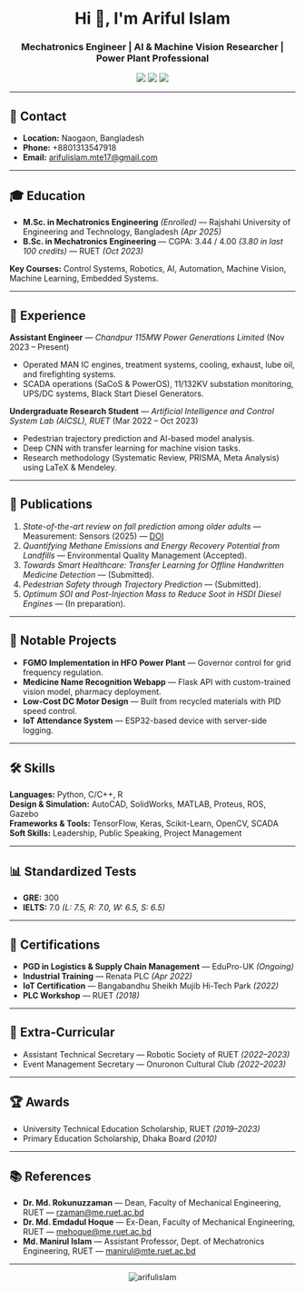 <h1 align="center">Hi 👋, I'm Ariful Islam</h1>
<h3 align="center">Mechatronics Engineer | AI & Machine Vision Researcher | Power Plant Professional</h3>

<p align="center">
  <a href="mailto:arifulislam.mte17@gmail.com"><img src="https://img.shields.io/badge/Email-D14836?style=for-the-badge&logo=gmail&logoColor=white" /></a>
  <a href="http://www.linkedin.com/in/ariful-islam1708038"><img src="https://img.shields.io/badge/LinkedIn-0A66C2?style=for-the-badge&logo=linkedin&logoColor=white" /></a>
  <a href="https://doi.org/10.1016/j.measen.2025.101878"><img src="https://img.shields.io/badge/Research-DOI-blue?style=for-the-badge" /></a>
</p>

---

## 📍 Contact
- **Location:** Naogaon, Bangladesh  
- **Phone:** +8801313547918  
- **Email:** [arifulislam.mte17@gmail.com](mailto:arifulislam.mte17@gmail.com)  

---

## 🎓 Education
- **M.Sc. in Mechatronics Engineering** *(Enrolled)* — Rajshahi University of Engineering and Technology, Bangladesh *(Apr 2025)*  
- **B.Sc. in Mechatronics Engineering** — CGPA: 3.44 / 4.00 *(3.80 in last 100 credits)* — RUET *(Oct 2023)*  

**Key Courses:** Control Systems, Robotics, AI, Automation, Machine Vision, Machine Learning, Embedded Systems.

---

## 💼 Experience
**Assistant Engineer** — *Chandpur 115MW Power Generations Limited* (Nov 2023 – Present)  
- Operated MAN IC engines, treatment systems, cooling, exhaust, lube oil, and firefighting systems.  
- SCADA operations (SaCoS & PowerOS), 11/132KV substation monitoring, UPS/DC systems, Black Start Diesel Generators.  

**Undergraduate Research Student** — *Artificial Intelligence and Control System Lab (AICSL), RUET* (Mar 2022 – Oct 2023)  
- Pedestrian trajectory prediction and AI-based model analysis.  
- Deep CNN with transfer learning for machine vision tasks.  
- Research methodology (Systematic Review, PRISMA, Meta Analysis) using LaTeX & Mendeley.  

---

## 📄 Publications
1. *State-of-the-art review on fall prediction among older adults* — Measurement: Sensors (2025) — [DOI](https://doi.org/10.1016/j.measen.2025.101878)  
2. *Quantifying Methane Emissions and Energy Recovery Potential from Landfills* — Environmental Quality Management (Accepted).  
3. *Towards Smart Healthcare: Transfer Learning for Offline Handwritten Medicine Detection* — (Submitted).  
4. *Pedestrian Safety through Trajectory Prediction* — (Submitted).  
5. *Optimum SOI and Post-Injection Mass to Reduce Soot in HSDI Diesel Engines* — (In preparation).  

---

## 🔧 Notable Projects
- **FGMO Implementation in HFO Power Plant** — Governor control for grid frequency regulation.  
- **Medicine Name Recognition Webapp** — Flask API with custom-trained vision model, pharmacy deployment.  
- **Low-Cost DC Motor Design** — Built from recycled materials with PID speed control.  
- **IoT Attendance System** — ESP32-based device with server-side logging.  

---

## 🛠 Skills
**Languages:** Python, C/C++, R  
**Design & Simulation:** AutoCAD, SolidWorks, MATLAB, Proteus, ROS, Gazebo  
**Frameworks & Tools:** TensorFlow, Keras, Scikit-Learn, OpenCV, SCADA  
**Soft Skills:** Leadership, Public Speaking, Project Management  

---

## 📊 Standardized Tests
- **GRE:** 300  
- **IELTS:** 7.0 *(L: 7.5, R: 7.0, W: 6.5, S: 6.5)*  

---

## 📜 Certifications
- **PGD in Logistics & Supply Chain Management** — EduPro-UK *(Ongoing)*  
- **Industrial Training** — Renata PLC *(Apr 2022)*  
- **IoT Certification** — Bangabandhu Sheikh Mujib Hi-Tech Park *(2022)*  
- **PLC Workshop** — RUET *(2018)*  

---

## 🌟 Extra-Curricular
- Assistant Technical Secretary — Robotic Society of RUET *(2022–2023)*  
- Event Management Secretary — Onuronon Cultural Club *(2022–2023)*  

---

## 🏆 Awards
- University Technical Education Scholarship, RUET *(2019–2023)*  
- Primary Education Scholarship, Dhaka Board *(2010)*  

---

## 📚 References
- **Dr. Md. Rokunuzzaman** — Dean, Faculty of Mechanical Engineering, RUET — [rzaman@me.ruet.ac.bd](mailto:rzaman@me.ruet.ac.bd)  
- **Dr. Md. Emdadul Hoque** — Ex-Dean, Faculty of Mechanical Engineering, RUET — [mehoque@me.ruet.ac.bd](mailto:mehoque@me.ruet.ac.bd)  
- **Md. Manirul Islam** — Assistant Professor, Dept. of Mechatronics Engineering, RUET — [manirul@mte.ruet.ac.bd](mailto:manirul@mte.ruet.ac.bd)  

---

<p align="center">
  <img src="https://komarev.com/ghpvc/?username=arifulislam&label=Profile%20Views&color=0e75b6&style=flat" alt="arifulislam" />  
</p>
